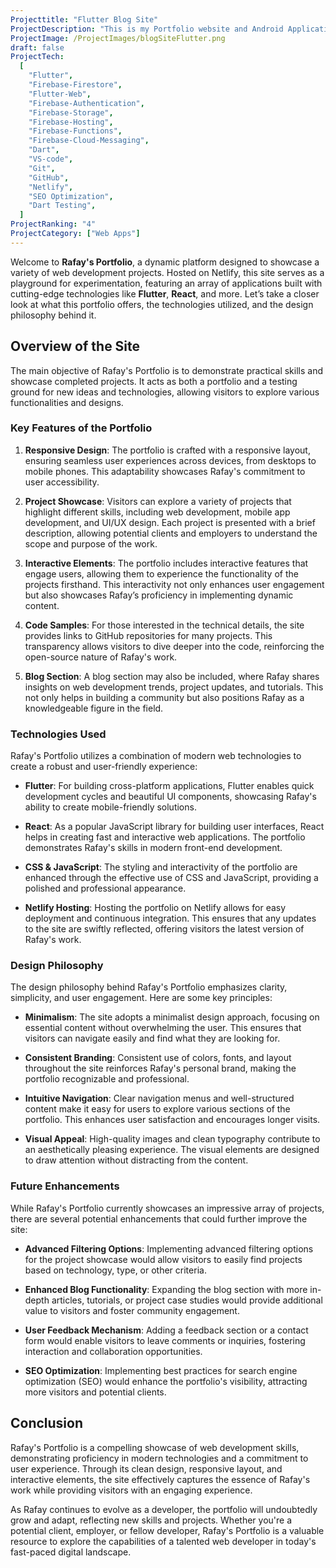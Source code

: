```yaml
---
Projecttitle: "Flutter Blog Site"
ProjectDescription: "This is my Portfolio website and Android Application, both developed using Flutter. 🚀"
ProjectImage: /ProjectImages/blogSiteFlutter.png
draft: false
ProjectTech:
  [
    "Flutter",
    "Firebase-Firestore",
    "Flutter-Web",
    "Firebase-Authentication",
    "Firebase-Storage",
    "Firebase-Hosting",
    "Firebase-Functions",
    "Firebase-Cloud-Messaging",
    "Dart",
    "VS-code",
    "Git",
    "GitHub",
    "Netlify",
    "SEO Optimization",
    "Dart Testing",
  ]
ProjectRanking: "4"
ProjectCategory: ["Web Apps"]
---
```


Welcome to **Rafay's Portfolio**, a dynamic platform designed to showcase a variety of web development projects. Hosted on Netlify, this site serves as a playground for experimentation, featuring an array of applications built with cutting-edge technologies like **Flutter**, **React**, and more. Let’s take a closer look at what this portfolio offers, the technologies utilized, and the design philosophy behind it.

## Overview of the Site

The main objective of Rafay's Portfolio is to demonstrate practical skills and showcase completed projects. It acts as both a portfolio and a testing ground for new ideas and technologies, allowing visitors to explore various functionalities and designs.

### Key Features of the Portfolio

1. **Responsive Design**: The portfolio is crafted with a responsive layout, ensuring seamless user experiences across devices, from desktops to mobile phones. This adaptability showcases Rafay's commitment to user accessibility.

2. **Project Showcase**: Visitors can explore a variety of projects that highlight different skills, including web development, mobile app development, and UI/UX design. Each project is presented with a brief description, allowing potential clients and employers to understand the scope and purpose of the work.

3. **Interactive Elements**: The portfolio includes interactive features that engage users, allowing them to experience the functionality of the projects firsthand. This interactivity not only enhances user engagement but also showcases Rafay’s proficiency in implementing dynamic content.

4. **Code Samples**: For those interested in the technical details, the site provides links to GitHub repositories for many projects. This transparency allows visitors to dive deeper into the code, reinforcing the open-source nature of Rafay's work.

5. **Blog Section**: A blog section may also be included, where Rafay shares insights on web development trends, project updates, and tutorials. This not only helps in building a community but also positions Rafay as a knowledgeable figure in the field.

### Technologies Used

Rafay's Portfolio utilizes a combination of modern web technologies to create a robust and user-friendly experience:

- **Flutter**: For building cross-platform applications, Flutter enables quick development cycles and beautiful UI components, showcasing Rafay's ability to create mobile-friendly solutions.

- **React**: As a popular JavaScript library for building user interfaces, React helps in creating fast and interactive web applications. The portfolio demonstrates Rafay's skills in modern front-end development.

- **CSS & JavaScript**: The styling and interactivity of the portfolio are enhanced through the effective use of CSS and JavaScript, providing a polished and professional appearance.

- **Netlify Hosting**: Hosting the portfolio on Netlify allows for easy deployment and continuous integration. This ensures that any updates to the site are swiftly reflected, offering visitors the latest version of Rafay's work.

### Design Philosophy

The design philosophy behind Rafay's Portfolio emphasizes clarity, simplicity, and user engagement. Here are some key principles:

- **Minimalism**: The site adopts a minimalist design approach, focusing on essential content without overwhelming the user. This ensures that visitors can navigate easily and find what they are looking for.

- **Consistent Branding**: Consistent use of colors, fonts, and layout throughout the site reinforces Rafay's personal brand, making the portfolio recognizable and professional.

- **Intuitive Navigation**: Clear navigation menus and well-structured content make it easy for users to explore various sections of the portfolio. This enhances user satisfaction and encourages longer visits.

- **Visual Appeal**: High-quality images and clean typography contribute to an aesthetically pleasing experience. The visual elements are designed to draw attention without distracting from the content.

### Future Enhancements

While Rafay's Portfolio currently showcases an impressive array of projects, there are several potential enhancements that could further improve the site:

- **Advanced Filtering Options**: Implementing advanced filtering options for the project showcase would allow visitors to easily find projects based on technology, type, or other criteria.

- **Enhanced Blog Functionality**: Expanding the blog section with more in-depth articles, tutorials, or project case studies would provide additional value to visitors and foster community engagement.

- **User Feedback Mechanism**: Adding a feedback section or a contact form would enable visitors to leave comments or inquiries, fostering interaction and collaboration opportunities.

- **SEO Optimization**: Implementing best practices for search engine optimization (SEO) would enhance the portfolio's visibility, attracting more visitors and potential clients.

## Conclusion

Rafay's Portfolio is a compelling showcase of web development skills, demonstrating proficiency in modern technologies and a commitment to user experience. Through its clean design, responsive layout, and interactive elements, the site effectively captures the essence of Rafay's work while providing visitors with an engaging experience.

As Rafay continues to evolve as a developer, the portfolio will undoubtedly grow and adapt, reflecting new skills and projects. Whether you're a potential client, employer, or fellow developer, Rafay's Portfolio is a valuable resource to explore the capabilities of a talented web developer in today's fast-paced digital landscape.
